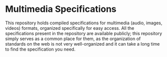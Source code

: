 # Multimedia Specifications
This repository holds compiled specifications for multimedia (audio, images, videos) formats, organized specifically for easy access. All the specifications present in the repository are available publicly; this repository simply serves as a common place for them, as the organization of standards on the web is not very well-organized and it can take a long time to find the specification you need.
